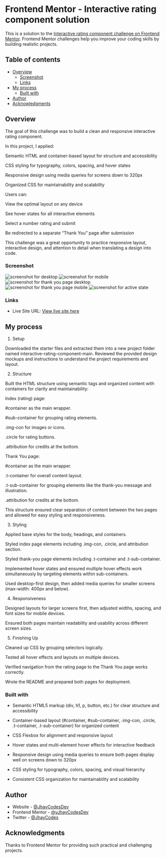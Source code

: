 # Frontend Mentor - Interactive rating component solution

This is a solution to the [Interactive rating component challenge on Frontend Mentor](https://www.frontendmentor.io/challenges/interactive-rating-component-koxpeBUmI). Frontend Mentor challenges help you improve your coding skills by building realistic projects. 

## Table of contents

- [Overview](#overview)
  - [Screenshot](#screenshot)
  - [Links](#links)
- [My process](#my-process)
  - [Built with](#built-with)
- [Author](#author)
- [Acknowledgments](#acknowledgments)

## Overview
The goal of this challenge was to build a clean and responsive interactive rating component.

In this project, I applied:

Semantic HTML and container-based layout for structure and accessibility

CSS styling for typography, colors, spacing, and hover states

Responsive design using media queries for screens down to 320px

Organized CSS for maintainability and scalability

Users can:

View the optimal layout on any device

See hover states for all interactive elements

Select a number rating and submit

Be redirected to a separate “Thank You” page after submission

This challenge was a great opportunity to practice responsive layout, interactive design, and attention to detail when translating a design into code.

### Screenshot

![screenshot for desktop](./Screenshot%202025-09-03%20at%2010-51-43%20Frontend%20Mentor%20Interactive%20rating%20component.png)
![screenshot for mobile](./Screenshot%202025-09-03%20at%2010-51-30%20Frontend%20Mentor%20Interactive%20rating%20component.png)
![screenshot for thank you page desktop](./Screenshot%202025-09-03%20at%2010-48-19%20Frontend%20Mentor%20Interactive%20rating%20component%20Thank%20You%20Page.png)
![screenshot for thank you page mobile](./Screenshot%202025-09-04%20at%2014-16-06%20Frontend%20Mentor%20Interactive%20rating%20component.png)
![screenshot for active state](./Screenshot%202025-09-04%20at%2014-17-21%20Frontend%20Mentor%20Interactive%20rating%20component.png)

### Links
- Live Site URL: [View live site here](https://JhayCodesDev.github.io/Interactive-Page-Component/)

## My process
1. Setup

Downloaded the starter files and extracted them into a new project folder named interactive-rating-component-main.
Reviewed the provided design mockups and instructions to understand the project requirements and layout.

2. Structure

Built the HTML structure using semantic tags and organized content with containers for clarity and maintainability:

Index (rating) page:

#container as the main wrapper.

#sub-container for grouping rating elements.

.img-con for images or icons.

.circle for rating buttons.

.attribution for credits at the bottom.

Thank You page:

#container as the main wrapper.

.t-container for overall content layout.

.t-sub-container for grouping elements like the thank-you message and illustration.

.attribution for credits at the bottom.

This structure ensured clear separation of content between the two pages and allowed for easy styling and responsiveness.

3. Styling

Applied base styles for the body, headings, and containers.

Styled index page elements including .img-con, .circle, and attribution section.

Styled thank-you page elements including .t-container and .t-sub-container.

Implemented hover states and ensured multiple hover effects work simultaneously by targeting elements within sub-containers.

Used desktop-first design, then added media queries for smaller screens (max-width: 400px and below).

4. Responsiveness

Designed layouts for larger screens first, then adjusted widths, spacing, and font sizes for mobile devices.

Ensured both pages maintain readability and usability across different screen sizes.

5. Finishing Up

Cleaned up CSS by grouping selectors logically.

Tested all hover effects and layouts on multiple devices.

Verified navigation from the rating page to the Thank You page works correctly.

Wrote the README and prepared both pages for deployment.

### Built with

- Semantic HTML5 markup (div, h1, p, button, etc.) for clear structure and accessibility

- Container-based layout (#container, #sub-container, .img-con, .circle, .t-container, .t-sub-container) for organized content

- CSS Flexbox for alignment and responsive layout

- Hover states and multi-element hover effects for interactive feedback

- Responsive design using media queries to ensure both pages display well on screens down to 320px

- CSS styling for typography, colors, spacing, and visual hierarchy

- Consistent CSS organization for maintainability and scalability


## Author

- Website - [@JhayCodesDev](https://github.com/JhayCodesDev)
- Frontend Mentor - [@yJhayCodesDev](https://www.frontendmentor.io/profile/JhayCodesDev)
- Twitter - [@JhayCodes](https://www.twitter.com/JhayCodes)

## Acknowledgments
Thanks to Frontend Mentor for providing such practical and challenging projects.

